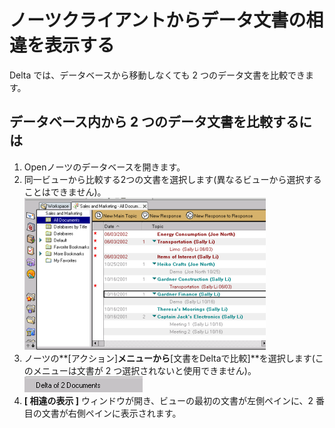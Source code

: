# ノーツクライアントからデータ文書の相違を表示する

Delta では、データベースから移動しなくても 2 つのデータ文書を比較できます。

## データベース内から 2 つのデータ文書を比較するには
1. Openノーツのデータベースを開きます。
2. 同一ビューから比較する2つの文書を選択します(異なるビューから選択することはできません)。  
   ![View Selection](img/data.png)
3. ノーツの**[アクション]**メニューから**[文書をDeltaで比較]**を選択します(このメニューは文書が 2 つ選択されないと使用できません)。  
   ![View Option](img/data2.png)
4. **[ 相違の表示 ]** ウィンドウが開き、ビューの最初の文書が左側ペインに、2 番目の文書が右側ペインに表示されます。
